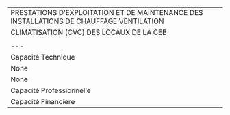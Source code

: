  |  | 
 | --- | 
 | PRESTATIONS D’EXPLOITATION ET DE MAINTENANCE DES INSTALLATIONS DE CHAUFFAGE VENTILATION | 
 | CLIMATISATION (CVC) DES LOCAUX DE LA CEB | 
 |  |  |  | Critères de qualification |  |  | Sous-critères | None |  |  | Description |  | 
 | --- | --- | --- | --- | --- | --- | --- | --- | --- | --- | 
 | Capacité Technique | None | None | A | None | Moyens humains | None | Astreinte 24H/24 et 7J/7 | None | None | 
 | None | None | None | B | None | Moyens matériels | None | 3 véhicules utilitaires | None | None | 
 | None | None | None | None | None | None | None | Outils de GMAO (Gestion de Maintenance Assistée par Ordinateur) | None | None | 
 | Capacité Professionnelle | None | None | C | None | Expérience générale & spécifique | None | Au moins 5 références de prestations similaires, d’un montant annuel supérieur à 50 000 € chacune et réalisées au cours des quatre (4) dernières années (dont au moins 2 références de prestations réalisées dans des immeubles de style Haussmannien, en milieu occupé et dans le secteur tertiaire) | None | None | 
 | Capacité Financière | None | None | D | None | Chiffres d’affaires | None | Chiffres d’affaires sur la maintenance CVC minimum : 250 000 €/an (sur les 3 dernières années) | None | None | 